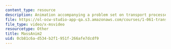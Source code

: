 ```yaml
---
content_type: resource
description: Animation accompanying a problem set on transport processes in the environment.
file: https://ol-ocw-studio-app-qa.s3.amazonaws.com/courses/1-061-transport-processes-in-the-environment-fall-2008/0cb81c6ad534b2f1951f266afe7dcdf9_MassAnim2.AVI
file_type: video/x-msvideo
resourcetype: Other
title: MassAnim2
uid: 0cb81c6a-d534-b2f1-951f-266afe7dcdf9
---
```

